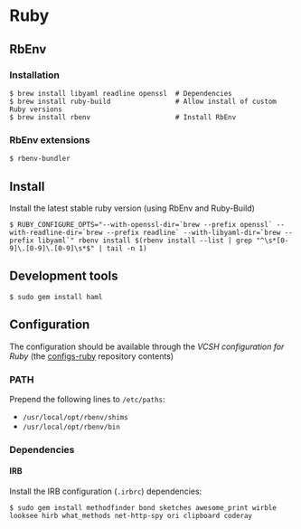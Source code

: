 # Ruby

## RbEnv

### Installation

```ShellSession
$ brew install libyaml readline openssl  # Dependencies
$ brew install ruby-build                # Allow install of custom Ruby versions
$ brew install rbenv                     # Install RbEnv
```

### RbEnv extensions

```ShellSession
$ rbenv-bundler
```

## Install

Install the latest stable ruby version (using RbEnv and Ruby-Build)
```ShellSession
$ RUBY_CONFIGURE_OPTS="--with-openssl-dir=`brew --prefix openssl` --with-readline-dir=`brew --prefix readline` --with-libyaml-dir=`brew --prefix libyaml`" rbenv install $(rbenv install --list | grep "^\s*[0-9]\.[0-9]\.[0-9]\s*$" | tail -n 1)
```

## Development tools

```ShellSession
$ sudo gem install haml
```

## Configuration

The configuration should be available through the *VCSH configuration for Ruby* (the [configs-ruby](https://github.com/alem0lars/configs-ruby) repository contents)

### PATH

Prepend the following lines to `/etc/paths`:
* `/usr/local/opt/rbenv/shims`
* `/usr/local/opt/rbenv/bin`

### Dependencies

#### IRB

Install the IRB configuration (`.irbrc`) dependencies:
```ShellSession
$ sudo gem install methodfinder bond sketches awesome_print wirble looksee hirb what_methods net-http-spy ori clipboard coderay
```

